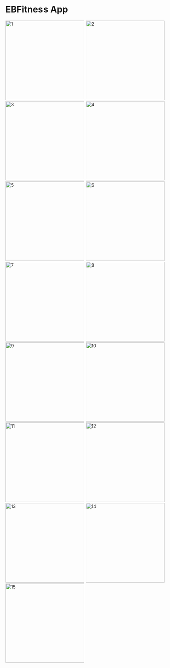 # EBFitness App


<img src="https://github.com/erhansennx/Fitness-App/assets/77855407/c6ac0ff4-35af-42e6-9d37-899726fc2532" alt="1" width=250>
<img src="https://github.com/erhansennx/Fitness-App/assets/77855407/8697f347-6481-450c-a90b-8f2000531962" alt="2" width=250>
<img src="https://github.com/erhansennx/Fitness-App/assets/77855407/9a801cbb-c0f0-46f5-8195-d4113e073c6a" alt="3" width=250>
<img src="https://github.com/erhansennx/Fitness-App/assets/77855407/08d984d1-3d0b-4be4-a5a4-0030a4c2864e" alt="4" width=250>
<img src="https://github.com/erhansennx/Fitness-App/assets/77855407/39905d85-6109-4b95-8c0f-ef78a07dc5ba" alt="5" width=250>
<img src="https://github.com/erhansennx/Fitness-App/assets/77855407/74e3ad97-1f97-41cb-8a61-45aebb9f51d2" alt="6" width=250>
<img src="https://github.com/erhansennx/Fitness-App/assets/77855407/34485a42-ce5b-406e-a587-2f1f11226b01" alt="7" width=250>
<img src="https://github.com/erhansennx/Fitness-App/assets/77855407/f3f5b55b-9d3b-4661-989c-9adbbe2c5e5a" alt="8" width=250>
<img src="https://github.com/erhansennx/Fitness-App/assets/77855407/096e5703-49f8-4484-b778-acd699976de4" alt="9" width=250>
<img src="https://github.com/erhansennx/Fitness-App/assets/77855407/6304842d-3fb9-44d2-96a5-eafabc491f85" alt="10" width=250>
<img src="https://github.com/erhansennx/Fitness-App/assets/77855407/ce2fb271-c29d-4c2b-b03b-76c7893c3892" alt="11" width=250>
<img src="https://github.com/erhansennx/Fitness-App/assets/77855407/e147afdf-bdba-4b77-b4c5-294823b6606a" alt="12" width=250>
<img src="https://github.com/erhansennx/Fitness-App/assets/77855407/580584a8-a087-48c6-82d6-d87a7b4234dc" alt="13" width=250>
<img src="https://github.com/erhansennx/Fitness-App/assets/77855407/4cc3dbec-7318-4bd3-a077-b40c6ecc5798" alt="14" width=250>
<img src="https://github.com/erhansennx/Fitness-App/assets/77855407/a3f6a818-37dc-4723-9fca-ee2930389732" alt="15" width=250>

